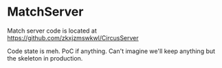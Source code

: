 # MatchServer

Match server code is located at https://github.com/zkxjzmswkwl/CircusServer

Code state is meh. PoC if anything. Can't imagine we'll keep anything but the skeleton in production.

